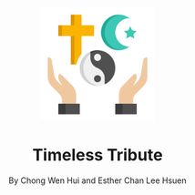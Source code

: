 
<div align="center">
  <img style="height: 200px;" src="timelesstributelogo.png">
  <h1>Timeless Tribute</h1>
  <p>By Chong Wen Hui and Esther Chan Lee Hsuen</p>
</div>
